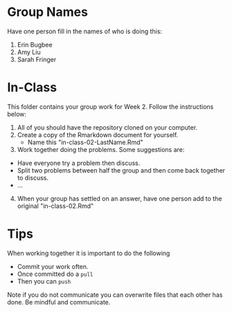 # Group Names

Have one person fill in the names of who is doing this:

1. Erin Bugbee
2. Amy Liu
3. Sarah Fringer

# In-Class

This folder contains your group work for Week 2. Follow the instructions below:


1. All of you should have the repository cloned on your computer. 
2. Create a copy of the Rmarkdown document for yourself.
    - Name this "in-class-02-LastName.Rmd"
3. Work together doing the problems. Some suggestions are:
  - Have everyone try a problem then discuss.
  - Split two problems between half the group and then come back together to discuss. 
  - ...
4. When your group has settled on an answer, have one person add to the original "in-class-02.Rmd"


# Tips

When working together it is important to do the following

- Commit your work often.
- Once committed do a `pull`
- Then you can `push`

Note if you do not communicate you can overwrite files that each other has done. Be mindful and communicate. 
